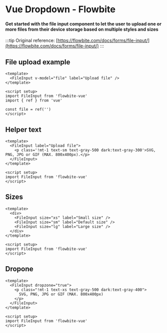 <script setup>
import FileInpDefault from './fileInput/examples/FileInpDefault.vue'
import FileInpHelper from './fileInput/examples/FileInpHelper.vue'
import FileInpSize from './fileInput/examples/FileInpSize.vue'
import FileInpDropZone from './fileInput/examples/FileInpDropZone.vue'
</script>

# Vue Dropdown - Flowbite

#### Get started with the file input component to let the user to upload one or more files from their device storage based on multiple styles and sizes

:::tip
Original reference: [https://flowbite.com/docs/forms/file-input/](https://flowbite.com/docs/forms/file-input/)
:::

## File upload example

```vue
<template>
  <FileInput v-model="file" label="Upload file" />
</template>

<script setup>
import FileInput from 'flowbite-vue'
import { ref } from 'vue'

const file = ref('')
</script>
```

<FileInpDefault />

## Helper text

```vue
<template>
  <FileInput label="Upload file">
    <p class='!mt-1 text-sm text-gray-500 dark:text-gray-300'>SVG, PNG, JPG or GIF (MAX. 800x400px).</p>
  </FileInput>
</template>

<script setup>
import FileInput from 'flowbite-vue'
</script>
```

<FileInpHelper />

## Sizes

```vue
<template>
  <div>
    <FileInput size="xs" label="Small size" />
    <FileInput size="sm" label="Default size" />
    <FileInput size="lg" label="Large size" />
  </div>
</template>

<script setup>
import FileInput from 'flowbite-vue'
</script>
```

<FileInpSize />

## Dropone


```vue
<template>
  <FileInput dropzone="true">
    <p class="!mt-1 text-xs text-gray-500 dark:text-gray-400">
      SVG, PNG, JPG or GIF (MAX. 800x400px)
    </p>
  </FileInput>
</template>

<script setup>
import FileInput from 'flowbite-vue'
</script>
```

<FileInpDropZone />
